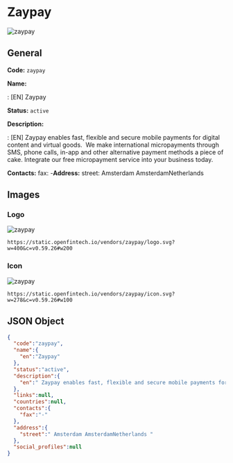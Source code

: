
# Zaypay 
![zaypay](https://static.openfintech.io/vendors/zaypay/logo.svg?w=400&c=v0.59.26#w200)  

## General 
 
**Code:** `zaypay` 
 
**Name:** 
 
:	[EN] Zaypay 
 
**Status:** `active` 
 
**Description:** 
 
: [EN]  Zaypay enables fast, flexible and secure mobile payments for digital content and virtual goods.  We make international micropayments through SMS, phone calls, in-app and other alternative payment methods a piece of cake. Integrate our free micropayment service into your business today.  
 
**Contacts:** 
fax: -**Address:** 
street:  Amsterdam AmsterdamNetherlands  

## Images 

### Logo 
 
![zaypay](https://static.openfintech.io/vendors/zaypay/logo.svg?w=400&c=v0.59.26#w200)  

```
https://static.openfintech.io/vendors/zaypay/logo.svg?w=400&c=v0.59.26#w200
```  

### Icon 
 
![zaypay](https://static.openfintech.io/vendors/zaypay/icon.svg?w=278&c=v0.59.26#w100)  

```
https://static.openfintech.io/vendors/zaypay/icon.svg?w=278&c=v0.59.26#w100
```  

## JSON Object 

```json
{
  "code":"zaypay",
  "name":{
    "en":"Zaypay"
  },
  "status":"active",
  "description":{
    "en":" Zaypay enables fast, flexible and secure mobile payments for digital content and virtual goods.\u00a0 We make international micropayments through SMS, phone calls, in-app and other alternative payment methods a piece of cake. Integrate our free micropayment service into your business today. "
  },
  "links":null,
  "countries":null,
  "contacts":{
    "fax":"-"
  },
  "address":{
    "street":" Amsterdam AmsterdamNetherlands "
  },
  "social_profiles":null
}
```  
